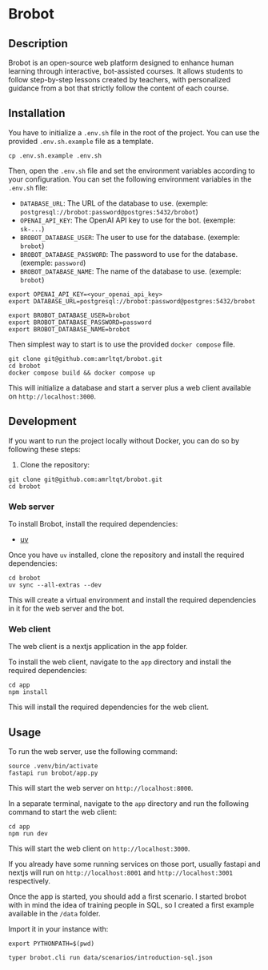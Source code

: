 # Brobot


## Description

Brobot is an open-source web platform designed to enhance human learning through interactive, bot-assisted courses.
It allows students to follow step-by-step lessons created by teachers, with personalized guidance from a bot that strictly follow the content of each course.


## Installation


You have to initialize a `.env.sh` file in the root of the project. You can use the provided `.env.sh.example` file as a template. 

```shell
cp .env.sh.example .env.sh
```

Then, open the `.env.sh` file and set the environment variables according to your configuration.
You can set the following environment variables in the `.env.sh` file:
* `DATABASE_URL`: The URL of the database to use. (exemple: `postgresql://brobot:password@postgres:5432/brobot`)
* `OPENAI_API_KEY`: The OpenAI API key to use for the bot. (exemple: `sk-...`)
* `BROBOT_DATABASE_USER`: The user to use for the database. (exemple: `brobot`)
* `BROBOT_DATABASE_PASSWORD`: The password to use for the database. (exemple: `password`)
* `BROBOT_DATABASE_NAME`: The name of the database to use. (exemple: `brobot`)

```shell
export OPENAI_API_KEY=<your_openai_api_key>
export DATABASE_URL=postgresql://brobot:password@postgres:5432/brobot

export BROBOT_DATABASE_USER=brobot
export BROBOT_DATABASE_PASSWORD=password
export BROBOT_DATABASE_NAME=brobot
```

Then simplest way to start is to use the provided `docker compose` file.

```shell
git clone git@github.com:amrltqt/brobot.git
cd brobot
docker compose build && docker compose up
```

This will initialize a database and start a server plus a web client available on `http://localhost:3000`.


## Development
If you want to run the project locally without Docker, you can do so by following these steps:

1. Clone the repository:

```shell
git clone git@github.com:amrltqt/brobot.git
cd brobot
```

### Web server 

To install Brobot, install the required dependencies:

* [uv](https://docs.astral.sh/uv/getting-started/installation/)

Once you have `uv` installed, clone the repository and install the required dependencies:

```shell
cd brobot
uv sync --all-extras --dev
```

This will create a virtual environment and install the required dependencies in it for the web server and the bot.

### Web client

The web client is a nextjs application in the app folder.

To install the web client, navigate to the `app` directory and install the required dependencies:

```shell
cd app
npm install
```
This will install the required dependencies for the web client.

## Usage

To run the web server, use the following command:

```shell
source .venv/bin/activate
fastapi run brobot/app.py
```

This will start the web server on `http://localhost:8000`.

In a separate terminal, navigate to the `app` directory and run the following command to start the web client:

```shell
cd app
npm run dev
```

This will start the web client on `http://localhost:3000`.

If you already have some running services on those port, usually fastapi and nextjs will run on `http://localhost:8001` and `http://localhost:3001` respectively.

Once the app is started, you should add a first scenario. 
I started brobot with in mind the idea of training people in SQL, so I created a first example available in the `/data` folder.

Import it in your instance with:

```shell
export PYTHONPATH=$(pwd)

typer brobot.cli run data/scenarios/introduction-sql.json
```
